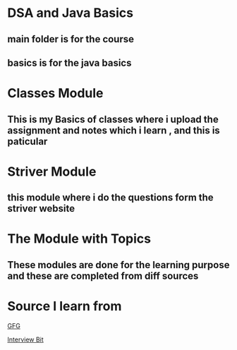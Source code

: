 # DSA and Java Basics

## main folder is for the course

## basics is for the java basics

# Classes Module

## This is my Basics of classes where i upload the assignment and notes which i learn , and this is paticular

# Striver Module

## this module where i do the questions form the striver website

# The Module with Topics

## These modules are done for the learning purpose and these are completed from diff sources

# Source I learn from

[GFG](https://www.geeksforgeeks.org/)

[Interview Bit](https://www.interviewbit.com/courses/programming/)
